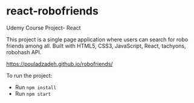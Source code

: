 # react-robofriends

Udemy Course Project- React

This project is a single page application where users can search for robo friends among all. Built with HTML5, CSS3, JavaScript, React, tachyons, robohash API.

https://pouladzadeh.github.io/robofriends/

To run the project:

- Run `npm install`
- Run `npm start`
